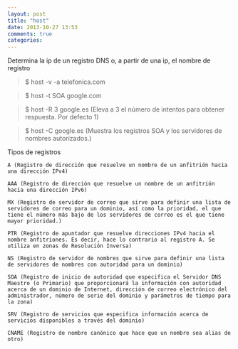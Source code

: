 ```yaml
---
layout: post
title: "host"
date: 2013-10-27 13:53
comments: true
categories: 
---
```

Determina la ip de un registro DNS o, a partir de una ip, el nombre de registro

>$ host -v -a telefonica.com

>$ host -t SOA google.com

>$ host -R 3 google.es (Eleva a 3 el número de intentos para obtener respuesta. Por defecto 1)

>$ host -C google.es (Muestra los registros SOA y los servidores de nombres autorizados.)

Tipos de registros

	A (Registro de dirección que resuelve un nombre de un anfitrión hacia una dirección IPv4)

	AAA (Registro de dirección que resuelve un nombre de un anfitrión hacia una dirección IPv6)

	MX (Registro de servidor de correo que sirve para definir una lista de servidores de correo para un dominio, así como la prioridad, el que tiene el número más bajo de los servidores de correo es el que tiene mayor prioridad.)

	PTR (Registro de apuntador que resuelve direcciones IPv4 hacia el nombre anfitriones. Es decir, hace lo contrario al registro A. Se utiliza en zonas de Resolución Inversa)

	NS (Registro de servidor de nombres que sirve para definir una lista de servidores de nombres con autoridad para un dominio)

	SOA (Registro de inicio de autoridad que especifica el Servidor DNS Maestro (o Primario) que proporcionará la información con autoridad acerca de un dominio de Internet, dirección de correo electrónico del administrador, número de serie del dominio y parámetros de tiempo para la zona)

	SRV (Registro de servicios que especifica información acerca de servicios disponibles a través del dominio)

	CNAME (Registro de nombre canónico que hace que un nombre sea alias de otro)

